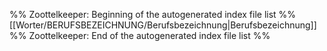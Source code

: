 %% Zoottelkeeper: Beginning of the autogenerated index file list  %%
 [[Worter/BERUFSBEZEICHNUNG/Berufsbezeichnung|Berufsbezeichnung]]
%% Zoottelkeeper: End of the autogenerated index file list  %%
